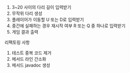 1. 3~20 사이의 다리 길이 입력받기
2. 무작위 다리 생성
3. 플레이어가 이동할 U 또는 D로 입력받기
4. 중간에 실패하는 경우 재시작 여부 R 또는 Q 중 하나로 입력받기
5. 게임 결과 출력      

리팩토링 사항
1. 테스트 중복 코드 제거
2. 메서드 라인 간소화
3. 메서드 javadoc 생성